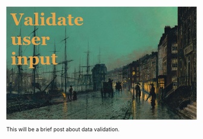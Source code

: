 ![alt text](https://github.com/VirtualSoda369/validate_user_input/blob/main/images/portada_1.jpg?raw=true "Title")


This will be a brief post about data validation.



